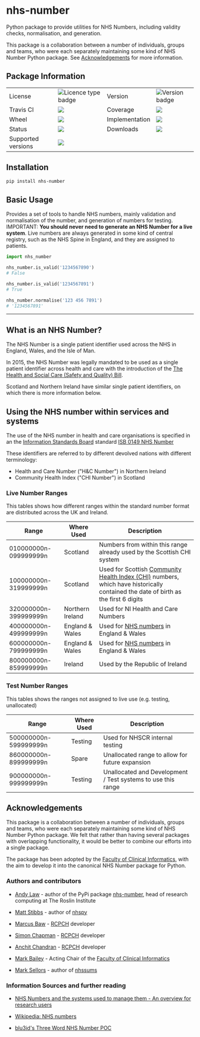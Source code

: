 # nhs-number

Python package to provide utilities for NHS Numbers, including validity checks, normalisation, and generation.

This package is a collaboration between a number of individuals, groups and teams, who were each separately maintaining some kind of NHS Number Python package. See [Acknowledgements](#acknowledgements) for more information.

## Package Information

<table>
    <tr>
        <td>License</td>
        <td><img src="https://img.shields.io/pypi/l/nhs-number" alt="Licence type badge"></td>
        <td>Version</td>
        <td><img src="https://img.shields.io/pypi/v/nhs-number" alt="Version badge"></td>
    </tr>
    <tr>
        <td>Travis CI</td>
        <td><img src='https://www.travis-ci.com/andylaw/NhsNumberChecks.svg?branch=main'></td>
        <td>Coverage</td>
        <td><img src='https://codecov.io/gh/andylaw/NhsNumberChecks/branch/main/graph/badge.svg'></td>
    </tr>
    <tr>
        <td>Wheel</td>
        <td><img src='https://img.shields.io/pypi/wheel/nhs-number'></td>
        <td>Implementation</td>
        <td><img src='https://img.shields.io/pypi/implementation/nhs-number'></td>
    </tr>
    <tr>
        <td>Status</td>
        <td><img src='https://img.shields.io/pypi/status/nhs-number'></td>
        <td>Downloads</td>
        <td><img src='https://img.shields.io/pypi/dm/nhs-number'></td>
    </tr>
    <tr>
        <td>Supported versions</td>
        <td><img src='https://img.shields.io/pypi/pyversions/nhs-number.svg'></td>
    </tr>
</table>

## Installation

```bash
pip install nhs-number
```

## Basic Usage

Provides a set of tools to handle NHS numbers, mainly validation and normalisation of the number, and generation of numbers for testing. IMPORTANT: **You should never need to generate an NHS Number for a live system**. Live numbers are always generated in some kind of central registry, such as the NHS Spine in England, and they are assigned to patients.

```python
import nhs_number

nhs_number.is_valid('1234567890')
# False

nhs_number.is_valid('1234567891')
# True

nhs_number.normalise('123 456 7891')
# '1234567891'
```

---

## What is an NHS Number?

The NHS Number is a single patient identifier used across the NHS in England, Wales, and the Isle of Man.

In 2015, the NHS Number was legally mandated to be used as a single patient identifier across health and care with the introduction of the [The Health and Social Care (Safety and Quality) Bill](https://www.digitalhealth.net/2015/10/nhs-number-use-becomes-law/).

Scotland and Northern Ireland have similar single patient identifiers, on which there is more information below.

## Using the NHS number within services and systems

The use of the NHS number in health and care organisations is specified in an the [Information Standards Board](https://digital.nhs.uk/data-and-information/information-standards) standard [ISB 0149 NHS Number](https://digital.nhs.uk/data-and-information/information-standards/information-standards-and-data-collections-including-extractions/publications-and-notifications/standards-and-collections/isb-0149-nhs-number)

These identifiers are referred to by different devolved nations with different terminology:

* Health and Care Number ("H&C Number") in Northern Ireland
* Community Health Index ("CHI Number") in Scotland


### Live Number Ranges

This tables shows how different ranges within the standard number format are distributed across the UK and Ireland.

| Range                 | Where Used       | Description                                                                                                                                                                                            |
| --------------------- | ---------------- | ------------------------------------------------------------------------------------------------------------------------------------------------------------------------------------------------------ |
| 010000000n-099999999n | Scotland         | Numbers from within this range already used by the Scottish CHI system                                                                                                                                 |
| 100000000n-319999999n | Scotland         | Used for Scottish [Community Health Index (CHI)](<https://en.wikipedia.org/wiki/Community_Health_Index_(Scotland)>) numbers, which have historically contained the date of birth as the first 6 digits |
| 320000000n-399999999n | Northern Ireland | Used for NI Health and Care Numbers                                                                                                                                                                    |
| 400000000n-499999999n | England & Wales  | Used for [NHS numbers](https://en.wikipedia.org/wiki/NHS_number) in England & Wales                                                                                                                    |
| 600000000n-799999999n | England & Wales  | Used for [NHS numbers](https://en.wikipedia.org/wiki/NHS_number) in England & Wales                                                                                                                    |
| 800000000n-859999999n | Ireland          | Used by the Republic of Ireland                                                                                                                                                                        |

### Test Number Ranges

This tables shows the ranges not assigned to live use (e.g. testing, unallocated)

| Range                 | Where Used | Description                                                  |
| --------------------- | ---------- | ------------------------------------------------------------ |
| 500000000n-599999999n | Testing    | Used for NHSCR internal testing                              |
| 860000000n-899999999n | Spare      | Unallocated range to allow for future expansion              |
| 900000000n-999999999n | Testing    | Unallocated and Development / Test systems to use this range |


## Acknowledgements

This package is a collaboration between a number of individuals, groups and teams, who were each separately maintaining some kind of NHS Number Python package. We felt that rather than having several packages with overlapping functionality, it would be better to combine our efforts into a single package.

The package has been adopted by the [Faculty of Clinical Informatics](https://www.facultyofclinicalinformatics.org.uk/), with the aim to develop it into the canonical NHS Number package for Python.

### Authors and contributors

* [Andy Law](https://github.com/andylaw) - author of the PyPi package [nhs-number](https://pypi.org/project/nhs-number/), head of research computing at The Roslin Institute

* [Matt Stibbs](https://github.com/mattstibbs) - author of [nhspy](https://pypi.org/project/nhspy/)

* [Marcus Baw](https://github.com/pacharanero) - [RCPCH](https://github.com/rcpch) developer

* [Simon Chapman](https://github.com/eatyourpeas) - [RCPCH](https://github.com/rcpch) developer

* [Anchit Chandran](https://github.com/anchit-chandran) - [RCPCH](https://github.com/rcpch) developer

* [Mark Bailey](https://github.com/Cotswoldsmaker) - Acting Chair of the [Faculty of Clinical Informatics](https://www.facultyofclinicalinformatics.org.uk/)

* [Mark Sellors](https://github.com/sellorm) - author of [nhssums](https://pypi.org/project/nhssums/)


### Information Sources and further reading

* [NHS Numbers and the systems used to manage them - An overview for research users](https://www.closer.ac.uk/wp-content/uploads/CLOSER-NHS-ID-Resource-Report-Apr2018.pdf)

* [Wikipedia: NHS numbers](https://en.wikipedia.org/wiki/NHS_number)

* [blu3id's Three Word NHS Number POC](https://blu3id.uk/posts/three-word-nhs-number)
